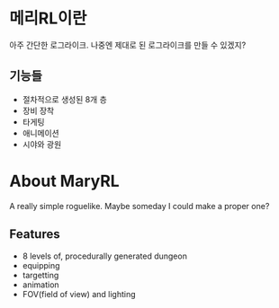 # 메리RL이란
아주 간단한 로그라이크. 나중엔 제대로 된 로그라이크를 만들 수 있겠지?

## 기능들
 - 절차적으로 생성된 8개 층
 - 장비 장착
 - 타게팅
 - 애니메이션
 - 시야와 광원

# About MaryRL
A really simple roguelike. Maybe someday I could make a proper one?

## Features
 - 8 levels of, procedurally generated dungeon
 - equipping
 - targetting
 - animation
 - FOV(field of view) and lighting
